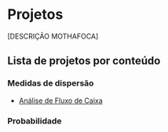 # Projetos

[DESCRIÇÃO MOTHAFOCA]

## Lista de projetos por conteúdo

### Medidas de dispersão

- [Análise de Fluxo de Caixa](https://github.com/Webschool-io/matematica-para-programadores/tree/master/estatistica/projetos/analise-fluxo-de-caixa)

### Probabilidade

